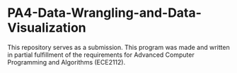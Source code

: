 # PA4-Data-Wrangling-and-Data-Visualization
This repository serves as a submission. This program was made and written in partial fulfillment of the requirements for Advanced Computer Programming and Algorithms (ECE2112).
